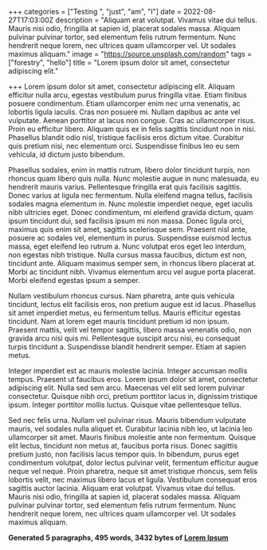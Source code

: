 +++
categories = ["Testing ", "just", "am", "I"]
date = 2022-08-27T17:03:00Z
description = "Aliquam erat volutpat. Vivamus vitae dui tellus. Mauris nisi odio, fringilla at sapien id, placerat sodales massa. Aliquam pulvinar pulvinar tortor, sed elementum felis rutrum fermentum. Nunc hendrerit neque lorem, nec ultrices quam ullamcorper vel. Ut sodales maximus aliquam."
image = "https://source.unsplash.com/random"
tags = ["forestry", "hello"]
title = "Lorem ipsum dolor sit amet, consectetur adipiscing elit."

+++
Lorem ipsum dolor sit amet, consectetur adipiscing elit. Aliquam efficitur nulla arcu, egestas vestibulum purus fringilla vitae. Etiam finibus posuere condimentum. Etiam ullamcorper enim nec urna venenatis, ac lobortis ligula iaculis. Cras non posuere mi. Nullam dapibus ac ante vel vulputate. Aenean porttitor at lacus non congue. Cras ac ullamcorper risus. Proin eu efficitur libero. Aliquam quis ex in felis sagittis tincidunt non in nisi. Phasellus blandit odio nisl, tristique facilisis eros dictum vitae. Curabitur quis pretium nisi, nec elementum orci. Suspendisse finibus leo eu sem vehicula, id dictum justo bibendum.

Phasellus sodales, enim in mattis rutrum, libero dolor tincidunt turpis, non rhoncus quam libero quis nulla. Nunc molestie augue in nunc malesuada, eu hendrerit mauris varius. Pellentesque fringilla erat quis facilisis sagittis. Donec varius at ligula nec fermentum. Nulla eleifend magna tellus, facilisis sodales magna elementum in. Nunc molestie imperdiet neque, eget iaculis nibh ultricies eget. Donec condimentum, mi eleifend gravida dictum, quam ipsum tincidunt dui, sed facilisis ipsum mi non massa. Donec ligula orci, maximus quis enim sit amet, sagittis scelerisque sem. Praesent nisl ante, posuere ac sodales vel, elementum in purus. Suspendisse euismod lectus massa, eget eleifend leo rutrum a. Nunc volutpat eros eget leo interdum, non egestas nibh tristique. Nulla cursus massa faucibus, dictum est non, tincidunt ante. Aliquam maximus semper sem, in rhoncus libero placerat at. Morbi ac tincidunt nibh. Vivamus elementum arcu vel augue porta placerat. Morbi eleifend egestas ipsum a semper.

Nullam vestibulum rhoncus cursus. Nam pharetra, ante quis vehicula tincidunt, lectus elit facilisis eros, non pretium augue est id lacus. Phasellus sit amet imperdiet metus, eu fermentum tellus. Mauris efficitur egestas tincidunt. Nam at lorem eget mauris tincidunt pretium id non ipsum. Praesent mattis, velit vel tempor sagittis, libero massa venenatis odio, non gravida arcu nisi quis mi. Pellentesque suscipit arcu nisi, eu consequat turpis tincidunt a. Suspendisse blandit hendrerit semper. Etiam at sapien metus.

Integer imperdiet est ac mauris molestie lacinia. Integer accumsan mollis tempus. Praesent ut faucibus eros. Lorem ipsum dolor sit amet, consectetur adipiscing elit. Nulla sed sem arcu. Maecenas vel elit sed lorem pulvinar consectetur. Quisque nibh orci, pretium porttitor lacus in, dignissim tristique ipsum. Integer porttitor mollis luctus. Quisque vitae pellentesque tellus.

Sed nec felis urna. Nullam vel pulvinar risus. Mauris bibendum vulputate mauris, vel sodales nulla aliquet et. Curabitur lacinia nibh leo, ut lacinia leo ullamcorper sit amet. Mauris finibus molestie ante non fermentum. Quisque elit lectus, tincidunt non metus at, faucibus porta risus. Donec sagittis pretium justo, non facilisis lacus tempor quis. In bibendum, purus eget condimentum volutpat, dolor lectus pulvinar velit, fermentum efficitur augue neque vel neque. Proin pharetra, neque sit amet tristique rhoncus, sem felis lobortis velit, nec maximus libero lacus et ligula. Vestibulum consequat eros sagittis auctor lacinia. Aliquam erat volutpat. Vivamus vitae dui tellus. Mauris nisi odio, fringilla at sapien id, placerat sodales massa. Aliquam pulvinar pulvinar tortor, sed elementum felis rutrum fermentum. Nunc hendrerit neque lorem, nec ultrices quam ullamcorper vel. Ut sodales maximus aliquam.

**Generated 5 paragraphs, 495 words, 3432 bytes of** [**Lorem Ipsum**](https://www.lipsum.com/ "Lorem Ipsum")